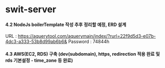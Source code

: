 # swit-server

#### 4.2 NodeJs boilerTemplate 작성 추후 정리할 예정, ERD 설계
URL : https://aquerytool.com/aquerymain/index/?rurl=22f9d5d3-e07b-4dc3-a333-53b8d99ab6b6&
Password : 74844h

#### 4.3 AWS(EC2, RDS) 구축 (dev(subdomain), https, redirection 적용 완료 및 rds 기본설정 - time_zone 등 완료)